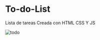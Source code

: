# To-do-List
Lista de tareas Creada con HTML CSS Y JS

![todo](https://user-images.githubusercontent.com/104696637/166122400-d99b9097-1976-4993-a94e-1b384ff4e1fa.png)
